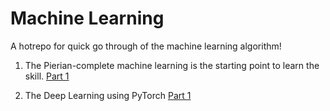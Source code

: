 # Machine Learning
A hotrepo for quick go through of the machine learning algorithm!

1. The Pierian-complete machine learning is the starting point to learn the skill.
    [Part 1](https://github.com/divyuk/machine-learning/tree/main/Pierian-complete%20ML)

2. The Deep Learning using PyTorch
    [Part 1](https://github.com/divyuk/machine-learning/tree/main/Deep%20Learning%20in%20PyTorch)